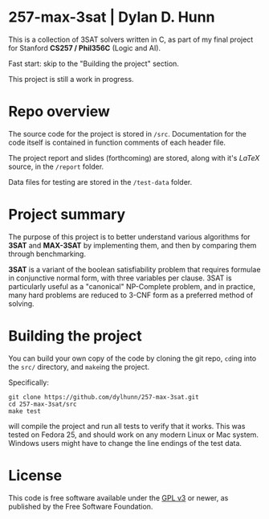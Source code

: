 257-max-3sat | Dylan D. Hunn
============================


This is a collection of 3SAT solvers written in C, as part of my final project for Stanford **CS257 / Phil356C** (Logic and AI).

Fast start: skip to the "Building the project" section.

This project is still a work in progress.

Repo overview
=============

The source code for the project is stored in `/src`. Documentation for the code itself is contained in function comments of each header file.

The project report and slides (forthcoming) are stored, along with it's *LaTeX* source, in the `/report` folder.

Data files for testing are stored in the `/test-data` folder.

Project summary
===============

The purpose of this project is to better understand various algorithms for **3SAT** and **MAX-3SAT** by implementing them, and then by comparing them through benchmarking.

**3SAT** is a variant of the boolean satisfiability problem that requires formulae in conjunctive normal form, with three variables per clause. 3SAT is particularly useful as a "canonical" NP-Complete problem, and in practice, many hard problems are reduced to 3-CNF form as a preferred method of solving. 

Building the project
====================

You can build your own copy of the code by cloning the git repo, `cd`ing into the `src/` directory, and `make`ing the project.

Specifically:

    git clone https://github.com/dylhunn/257-max-3sat.git
    cd 257-max-3sat/src
    make test
will compile the project and run all tests to verify that it works. This was tested on Fedora 25, and should work on any modern Linux or Mac system. Windows users might have to change the line endings of the test data.

License
=======
This code is free software available under the [GPL v3](https://www.gnu.org/licenses/gpl-3.0.en.html) or newer, as published by the Free Software Foundation.